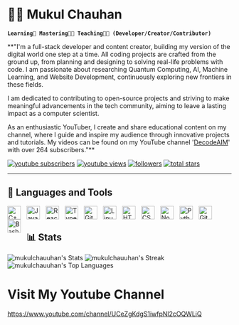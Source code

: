 # 🏄‍♂️ Mukul Chauhan

  

**`Learning📖 Mastering👨‍🎨 Teaching👨‍🏫 (Developer/Creator/Contributor)`**

**"I'm a full-stack developer and content creator, building my version of the digital world one step at a time. All coding projects are crafted from the ground up, from planning and designing to solving real-life problems with code. I am passionate about researching Quantum Computing, AI, Machine Learning, and Website Development, continuously exploring new frontiers in these fields.

I am dedicated to contributing to open-source projects and striving to make meaningful advancements in the tech community, aiming to leave a lasting impact as a computer scientist.

As an enthusiastic YouTuber, I create and share educational content on my channel, where I guide and inspire my audience through innovative projects and tutorials. My videos can be found on my YouTube channel '[DecodeAIM](https://www.youtube.com/channel/UCeZgKdgS1iwfpNl2cOQWLiQ)' with over 264 subscribers."**

<p  align="left">
<a  href="https://www.youtube.com/channel/UCeZgKdgS1iwfpNl2cOQWLiQ?sub_confirmation=1">
<img  alt="youtube subscribers"  title="Subscribe to my YouTube channel"  src="https://custom-icon-badges.demolab.com/youtube/channel/subscribers/UCeZgKdgS1iwfpNl2cOQWLiQ?color=%23E05D44&label=SUBSCRIBE&logo=video&logoColor=white&style=for-the-badge&labelColor=CE4630"/></a>
<a  href="https://www.youtube.com/@decodeaim/videos">
<img  alt="youtube views"  title="YouTube views"  src="https://custom-icon-badges.demolab.com/youtube/channel/views/UCeZgKdgS1iwfpNl2cOQWLiQ?color=%23E1AD0E&logo=eye&logoColor=white&style=for-the-badge&labelColor=C79600"/></a>
<a  href="https://github.com/mukulchauuhan?tab=followers">
<img  alt="followers"  title="Follow me on Github"  src="https://custom-icon-badges.demolab.com/github/followers/mukulchauuhan?color=236ad3&labelColor=1155ba&style=for-the-badge&logo=person-add&label=Follow&logoColor=white"/></a>
<a  href="https://github.com/mukulchauuhan?tab=repositories&sort=stargazers">
<img  alt="total stars"  title="Total stars on GitHub"  src="https://custom-icon-badges.demolab.com/github/stars/mukulchauuhan?color=55960c&style=for-the-badge&labelColor=488207&logo=star"/></a>
</p>

---

## 🧰 Languages and Tools

<img  align="left"  alt="C++"  width="30px"  style="padding-right:10px;"  src="https://cdn.jsdelivr.net/gh/devicons/devicon/icons/cplusplus/cplusplus-line.svg"  />
<img  align="left"  alt="JavaScript"  width="30px"  style="padding-right:10px;"  src="https://cdn.jsdelivr.net/gh/devicons/devicon/icons/javascript/javascript-plain.svg"  />
<img  align="left"  alt="React"  width="30px"  style="padding-right:10px;"  src="https://cdn.jsdelivr.net/gh/devicons/devicon/icons/react/react-original.svg"  />
<img  align="left"  alt="TypeScript"  width="30px"  style="padding-right:10px;"  src="https://cdn.jsdelivr.net/gh/devicons/devicon/icons/typescript/typescript-plain.svg"  />
<img  align="left"  alt="Git"  width="30px"  style="padding-right:10px;"  src="https://cdn.jsdelivr.net/gh/devicons/devicon/icons/git/git-original.svg"  />
<img  align="left"  alt="Linux"  width="30px"  style="padding-right:10px;"  src="https://cdn.jsdelivr.net/gh/devicons/devicon/icons/linux/linux-original.svg"  />
<img  align="left"  alt="HTML"  width="30px"  style="padding-right:10px;"  src="https://cdn.jsdelivr.net/gh/devicons/devicon/icons/html5/html5-plain.svg"  />
<img  align="left"  alt="CSS"  width="30px"  style="padding-right:10px;"  src="https://cdn.jsdelivr.net/gh/devicons/devicon/icons/css3/css3-plain.svg"  />
<img  align="left"  alt="NodeJS"  width="30px"  style="padding-right:10px;"  src="https://cdn.jsdelivr.net/gh/devicons/devicon/icons/nodejs/nodejs-original.svg"  />
<img  align="left"  alt="Python"  width="30px"  style="padding-right:10px;"  src="https://cdn.jsdelivr.net/gh/devicons/devicon/icons/python/python-plain.svg"  />
<img  align="left"  alt="GitHub"  width="30px"  style="padding-right:10px;"  src="https://cdn.jsdelivr.net/gh/devicons/devicon/icons/github/github-original.svg"  />
<img  align="left"  alt="Bash"  width="30px"  style="padding-right:10px;"  src="https://cdn.jsdelivr.net/gh/devicons/devicon/icons/bash/bash-original.svg"  />
<br  />

#

## 📊 Stats

![mukulchauuhan's Stats](https://github-readme-stats.vercel.app/api?username=mukulchauuhan&theme=slateorange&show_icons=true&hide_border=true&count_private=false)
![mukulchauuhan's Streak](https://github-readme-streak-stats.herokuapp.com/?user=mukulchauuhan&theme=slateorange&hide_border=true)
![mukulchauuhan's Top Languages](https://github-readme-stats.vercel.app/api/top-langs/?username=mukulchauuhan&theme=slateorange&show_icons=true&hide_border=true&layout=compact)

# Visit My Youtube Channel
https://www.youtube.com/channel/UCeZgKdgS1iwfpNl2cOQWLiQ
